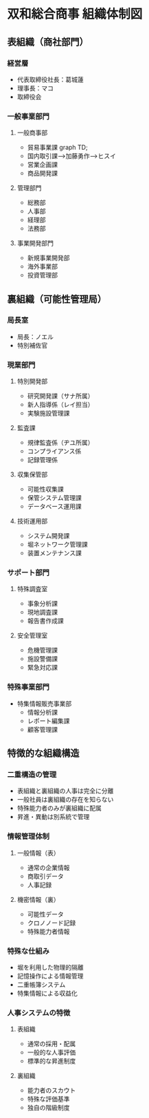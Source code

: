 # 双和総合商事 組織体制図

## 表組織（商社部門）

### 経営層
- 代表取締役社長：葛城蓮
- 理事長：マコ
- 取締役会

### 一般事業部門
1. 一般商事部
   - 貿易事業課
   graph TD;
   - 国内取引課-->加藤勇作-->ヒスイ
   - 営業企画課
   - 商品開発課

2. 管理部門
   - 総務部
   - 人事部
   - 経理部
   - 法務部

3. 事業開発部門
   - 新規事業開発部
   - 海外事業部
   - 投資管理部

## 裏組織（可能性管理局）

### 局長室
- 局長：ノエル
- 特別補佐官

### 現業部門
1. 特別開発部
   - 研究開発課（サナ所属）
   - 新人指導係（レイ担当）
   - 実験施設管理課

2. 監査課
   - 規律監査係（ヂユ所属）
   - コンプライアンス係
   - 記録管理係

3. 収集保管部
   - 可能性収集課
   - 保管システム管理課
   - データベース運用課

4. 技術運用部
   - システム開発課
   - 堀ネットワーク管理課
   - 装置メンテナンス課

### サポート部門
1. 特殊調査室
   - 事象分析課
   - 現地調査課
   - 報告書作成課

2. 安全管理室
   - 危機管理課
   - 施設警備課
   - 緊急対応課

### 特殊事業部門
- 特集情報販売事業部
  - 情報分析課
  - レポート編集課
  - 顧客管理課

## 特徴的な組織構造

### 二重構造の管理
- 表組織と裏組織の人事は完全に分離
- 一般社員は裏組織の存在を知らない
- 特殊能力者のみが裏組織に配属
- 昇進・異動は別系統で管理

### 情報管理体制
1. 一般情報（表）
   - 通常の企業情報
   - 商取引データ
   - 人事記録

2. 機密情報（裏）
   - 可能性データ
   - クロノノード記録
   - 特殊能力者情報

### 特殊な仕組み
- 堀を利用した物理的隔離
- 記憶操作による情報管理
- 二重帳簿システム
- 特集情報による収益化

### 人事システムの特徴
1. 表組織
   - 通常の採用・配属
   - 一般的な人事評価
   - 標準的な昇進制度

2. 裏組織
   - 能力者のスカウト
   - 特殊な評価基準
   - 独自の階級制度